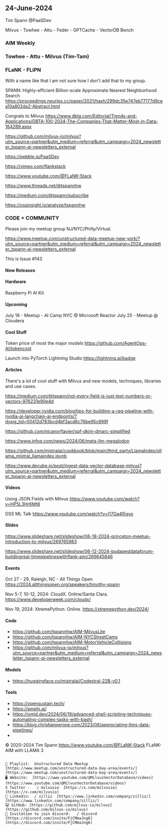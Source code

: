 ## 24-June-2024
Tim Spann @PaaSDev

Milvus - Towhee - Attu - Feder - GPTCache - VectorDB Bench


### AIM Weekly
### Towhee - Attu - Milvus (Tim-Tam)
### FLaNK - FLiPN

With a name like that I am not sure how I don't add that to my group.

SPANN: Highly-efficient Billion-scale Approximate Nearest Neighborhood Search
https://proceedings.neurips.cc/paper/2021/hash/299dc35e747eb77177d9cea10a802da2-Abstract.html

Congrats to Milvus
https://www.dbta.com/Editorial/Trends-and-Applications/DBTA-100-2024-The-Companies-That-Matter-Most-in-Data-164289.aspx


https://github.com/milvus-io/milvus?utm_source=partner&utm_medium=referral&utm_campaign=2024_newsletter_tspann-ai-newsletters_external

https://pebble.is/PaaSDev

https://vimeo.com/flankstack

https://www.youtube.com/@FLaNK-Stack

https://www.threads.net/@tspannhw

https://medium.com/@tspann/subscribe

https://ossinsight.io/analyze/tspannhw



### CODE + COMMUNITY

Please join my meetup group NJ/NYC/Philly/Virtual. 

https://www.meetup.com/unstructured-data-meetup-new-york/?utm_source=partner&utm_medium=referral&utm_campaign=2024_newsletter_tspann-ai-newsletters_external

This is Issue #143


#### New Releases



#### Hardware

Raspberry Pi AI Kit


#### Upcoming


July 18 - Meetup - AI Camp NYC @ Microsoft Reactor
July 25 - Meetup @ Cloudera


#### Cool Stuff

Token price of most the major models
https://github.com/AgentOps-AI/tokencost

Launch into PyTorch Lightning Studio
https://lightning.ai/badge

#### Articles

There's a lot of cool stuff with Milvus and new models, techniques, libraries and use cases.

https://medium.com/@tspann/not-every-field-is-just-text-numbers-or-vectors-976231e90e4d

https://developer.nvidia.com/blog/tips-for-building-a-rag-pipeline-with-nvidia-ai-langchain-ai-endpoints/?dysig_tid=00412d783bcd4bf3acd6c76be95c699f

https://github.com/nicanorflavier/spf-dkim-dmarc-simplified

https://www.infoq.com/news/2024/06/meta-llm-megalodon

https://github.com/mistralai/cookbook/blob/main/third_party/LlamaIndex/ollama_mistral_llamaindex.ipynb

https://www.decube.io/post/ingest-data-vector-database-milvus?utm_source=partner&utm_medium=referral&utm_campaign=2024_newsletter_tspann-ai-newsletters_external


#### Videos

Using JSON Fields with Milvus
https://www.youtube.com/watch?v=HP5L3Hr6Mt8

DSS ML Talk
https://www.youtube.com/watch?v=t17Ga4l5gvo


#### Slides

https://www.slideshare.net/slideshow/06-18-2024-princeton-meetup-introduction-to-milvus/269765983

https://www.slideshare.net/slideshow/06-12-2024-budapestdataforum-buildingreal-timepipelineswithflank-aim/269645846



#### Events


Oct 27 - 29, Raleigh, NC - All Things Open
https://2024.allthingsopen.org/speakers/timothy-spann


Nov 5-7, 10-12, 2024:  CloudX.  Online/Santa Clara. https://www.developerweek.com/cloudx/

Nov 19, 2024: XtremePython. Online.
https://xtremepython.dev/2024/


#### Code

* https://github.com/tspannhw/AIM-MilvusLite
* https://github.com/tspannhw/AIM-NYCStreetCams
* https://github.com/tspannhw/AIM-MotorVehicleCollisions
* https://github.com/milvus-io/milvus?utm_source=partner&utm_medium=referral&utm_campaign=2024_newsletter_tspann-ai-newsletters_external

#### Models

* https://huggingface.co/mistralai/Codestral-22B-v0.1

  
#### Tools

* https://opensustain.tech/
* https://amphi.ai/
* https://omid.dev/2024/06/19/advanced-shell-scripting-techniques-automating-complex-tasks-with-bash/
* https://blog.christianperone.com/2023/06/appreciating-llms-data-pipelines/
* 






&copy; 2020-2024 Tim Spann  https://www.youtube.com/@FLaNK-Stack
FLaNK-AIM with LLAMA 3

~~~~~~~~~~~~~~~ CONNECT ~~~~~~~~~~~~~~~

🎥 Playlist:  Unstructured Data Meetup  [https://www.meetup.com/unstructured-data-bay-area/events/](https://www.meetup.com/unstructured-data-bay-area/events/)
🖥️ Website:  [https://www.youtube.com/@MilvusVectorDatabase/videos](https://www.youtube.com/@MilvusVectorDatabase/videos)
X Twitter -   / milvusio  [https://x.com/milvusio](https://x.com/milvusio)
🔗 Linkedin:  / zilliz  [https://www.linkedin.com/company/zilliz/](https://www.linkedin.com/company/zilliz/)
😺 GitHub: [https://github.com/milvus-io/milvus](https://github.com/milvus-io/milvus)
🦾 Invitation to join discord:   / discord  [https://discord.com/invite/FjCMmaJng6](https://discord.com/invite/FjCMmaJng6)
